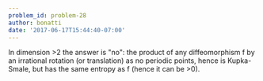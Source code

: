 ```yaml
---
problem_id: problem-28
author: bonatti
date: '2017-06-17T15:44:40-07:00'
---
```

In dimension >2 the answer is "no": the product of any diffeomorphism f by an
irrational rotation (or translation) as no periodic points, hence is Kupka-
Smale, but has the same entropy as f (hence it can be >0).

